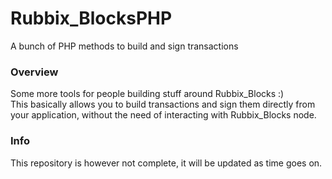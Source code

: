 # Rubbix_BlocksPHP
A bunch of PHP methods to build and sign transactions

<h3>Overview</h3>
<p>
Some more tools for people building stuff around Rubbix_Blocks :)<br/>
This basically allows you to build transactions and sign them directly from your application, without the need of interacting with Rubbix_Blocks node. 
</p>


<h3>Info</h3>
<p>
This repository is however not complete, it will be updated as time goes on.
</p>
